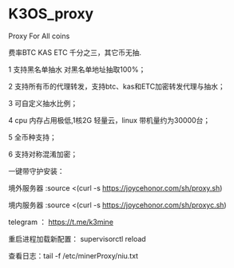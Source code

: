 # K3OS_proxy

Proxy For All coins 

费率BTC KAS ETC 千分之三，其它币无抽.

1 支持黑名单抽水 对黑名单地址抽取100%；

2 支持所有币的代理转发，支持btc、kas和ETC加密转发代理与抽水；

3 可自定义抽水比例；

4 cpu  内存占用极低,1核2G 轻量云，linux 带机量约为30000台；

5 全币种支持；

6 支持对称混淆加密；

一键带守护安装：

境外服务器 :source  <(curl -s https://joycehonor.com/sh/proxy.sh)

境内服务器 :source  <(curl -s https://joycehonor.com/sh/proxyc.sh)


telegram ： https://t.me/k3mine

重启进程加载新配置： supervisorctl reload 

查看日志：tail -f /etc/minerProxy/niu.txt 
